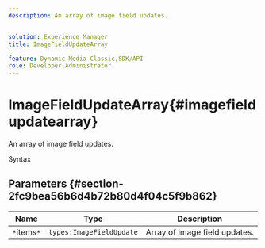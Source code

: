 ```yaml
---
description: An array of image field updates.


solution: Experience Manager
title: ImageFieldUpdateArray

feature: Dynamic Media Classic,SDK/API
role: Developer,Administrator
---
```


# ImageFieldUpdateArray{#imagefieldupdatearray}

An array of image field updates.

 Syntax 

## Parameters {#section-2fc9bea56b6d4b72b80d4f04c5f9b862}

|  Name  | Type  | Description  |
|---|---|---|
|  `*`items`*`  | `types:ImageFieldUpdate`  | Array of image field updates.  |

